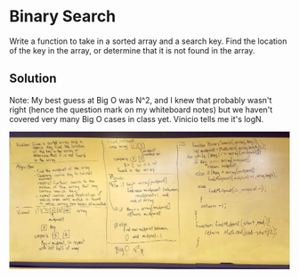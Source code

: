 # Binary Search
Write a function to take in a sorted array and a search key. Find the location of the key in the array, or determine that it is not found in the array.

## Solution

Note: My best guess at Big O was N^2, and I knew that probably wasn't right (hence the question mark on my whiteboard notes) but we haven't covered very many Big O cases in class yet. Vinicio tells me it's logN.

![](../assets/binary-search.jpg)